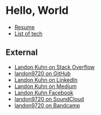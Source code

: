 Hello, World
============

* [Resume](#/)
* [List of tech](#tech)

External
--------

* [Landon Kuhn on Stack Overflow](https://stackoverflow.com/users/1785/landon-kuhn)
* [landon9720 on GitHub](https://github.com/landon9720)
* [Landon Kuhn on LinkedIn](https://www.linkedin.com/in/landonkuhn)
* [Landon Kuhn on Medium](https://medium.com/@landonkuhn)
* [Landon Kuhn Facebook](https://www.facebook.com/landonkuhn)
* [landon9720 on SoundCloud](https://soundcloud.com/landon9720)
* [landon9720 on Bandcamp](https://landon9720.bandcamp.com)
